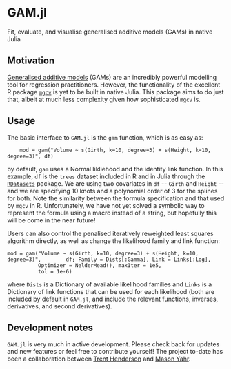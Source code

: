 # GAM.jl
Fit, evaluate, and visualise generalised additive models (GAMs) in native Julia

## Motivation

[Generalised additive models](https://en.wikipedia.org/wiki/Generalized_additive_model) (GAMs) are an incredibly powerful modelling tool for regression practitioners. However, the functionality of the excellent R package [`mgcv`](https://cran.r-project.org/web/packages/mgcv/mgcv.pdf) is yet to be built in native Julia. This package aims to do just that, albeit at much less complexity given how sophisticated `mgcv` is.

## Usage

The basic interface to `GAM.jl` is the `gam` function, which is as easy as:

```{julia}
    mod = gam("Volume ~ s(Girth, k=10, degree=3) + s(Height, k=10, degree=3)", df)
```

by default, `gam` uses a Normal likliehood and the identity link function. In this example, `df` is the `trees` dataset included in R and in Julia through the [`RDatasets`](https://github.com/JuliaStats/RDatasets.jl) package. We are using two covariates in `df` -- `Girth` and `Height` -- and we are specifying 10 knots and a polynomial order of 3 for the splines for both. Note the similarity between the formula specification and that used by `mgcv` in R. Unfortunately, we have not yet solved a symbolic way to represent the formula using a macro instead of a string, but hopefully this will be come in the near future!

Users can also control the penalised iteratively reweighted least squares algorithm directly, as well as change the likelihood family and link function:

```{julia}
mod = gam("Volume ~ s(Girth, k=10, degree=3) + s(Height, k=10, degree=3)",        df; Family = Dists[:Gamma], Link = Links[:Log], 
          Optimizer = NelderMead(), maxIter = 1e5,
          tol = 1e-6)
```

where `Dists` is a Dictionary of available likelihood families and `Links` is a Dictionary of link functions that can be used for each likelihood (both are included by default in `GAM.jl`, and include the relevant functions, inverses, derivatives, and second derivatives).

## Development notes

`GAM.jl` is very much in active development. Please check back for updates and new features or feel free to contribute yourself! The project to-date has been a collaboration between [Trent Henderson](https://github.com/hendersontrent) and [Mason Yahr](https://github.com/yahrMason).
